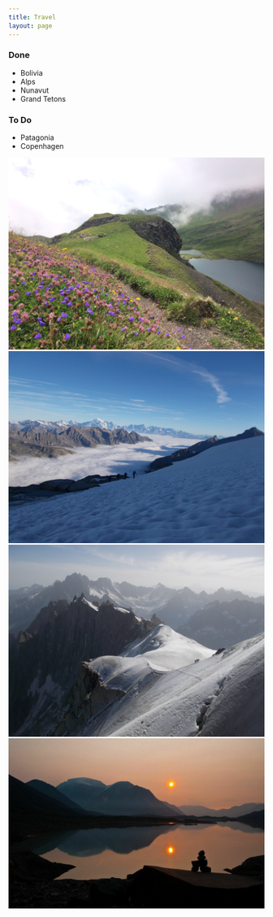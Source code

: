 ```yaml
---
title: Travel
layout: page
---
```



### Done
- Bolivia
- Alps
- Nunavut
- Grand Tetons


### To Do
- Patagonia
- Copenhagen

<img src="/assets/images/a.jpg">
<img src="/assets/images/b.jpg">
<img src="/assets/images/c.jpg">
<img src="/assets/images/d.jpg">